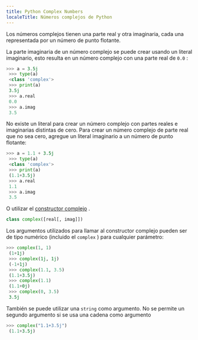 ```yaml
---
title: Python Complex Numbers
localeTitle: Números complejos de Python
---
```

Los números complejos tienen una parte real y otra imaginaria, cada una representada por un número de punto flotante.

La parte imaginaria de un número complejo se puede crear usando un literal imaginario, esto resulta en un número complejo con una parte real de `0.0` :

```python
>>> a = 3.5j 
 >>> type(a) 
 <class 'complex'> 
 >>> print(a) 
 3.5j 
 >>> a.real 
 0.0 
 >>> a.imag 
 3.5 
```

No existe un literal para crear un número complejo con partes reales e imaginarias distintas de cero. Para crear un número complejo de parte real que no sea cero, agregue un literal imaginario a un número de punto flotante:

```python
>>> a = 1.1 + 3.5j 
 >>> type(a) 
 <class 'complex'> 
 >>> print(a) 
 (1.1+3.5j) 
 >>> a.real 
 1.1 
 >>> a.imag 
 3.5 
```

O utilizar el [constructor complejo](https://docs.python.org/3/library/functions.html#complex) .

```python
class complex([real[, imag]]) 
```

Los argumentos utilizados para llamar al constructor complejo pueden ser de tipo numérico (incluido el `complex` ) para cualquier parámetro:

```python
>>> complex(1, 1) 
 (1+1j) 
 >>> complex(1j, 1j) 
 (-1+1j) 
 >>> complex(1.1, 3.5) 
 (1.1+3.5j) 
 >>> complex(1.1) 
 (1.1+0j) 
 >>> complex(0, 3.5) 
 3.5j 
```

También se puede utilizar una `string` como argumento. No se permite un segundo argumento si se usa una cadena como argumento

```python
>>> complex("1.1+3.5j") 
 (1.1+3.5j) 

```
